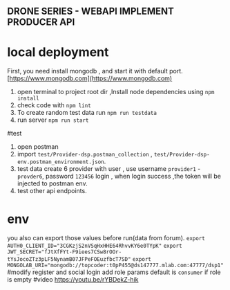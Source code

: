 DRONE SERIES - WEBAPI IMPLEMENT PRODUCER API
---

# local deployment
First, you need install mongodb , and start it with default port.
[https://www.mongodb.com](https://www.mongodb.com)

1. open terminal to project root dir ,Install node dependencies using `npm install`
2. check code with `npm lint`
3. To create random test data run `npm run testdata`
4. run server `npm run start`


#test
1. open postman 
2. import `test/Provider-dsp.postman_collection` , `test/Provider-dsp-env.postman_environment.json`.
3. test data create 6 provider with user , use username `provider1` - `provder6`, password `123456` login , when login success ,the token will be injected to postman env.
4. test other api endpoints.

# env

you also can export those values before run(data from forum).
`export AUTH0_CLIENT_ID="3CGKzjS2nVSqHxHHE64RhvvKY6e0TYpK"`
`export JWT_SECRET="fJtXfFYt-F9iees7CSw8rOOr-tYsJocoZTz3pLF5NynamB07JFPeFOEuzfbcT7SD"`
`export MONGOLAB_URI="mongodb://topcoder:t0pP455@ds147777.mlab.com:47777/dsp1"`
#modify
register and social login add role params
default is `consumer` if role is empty
#video
https://youtu.be/rYBDekZ-hik
